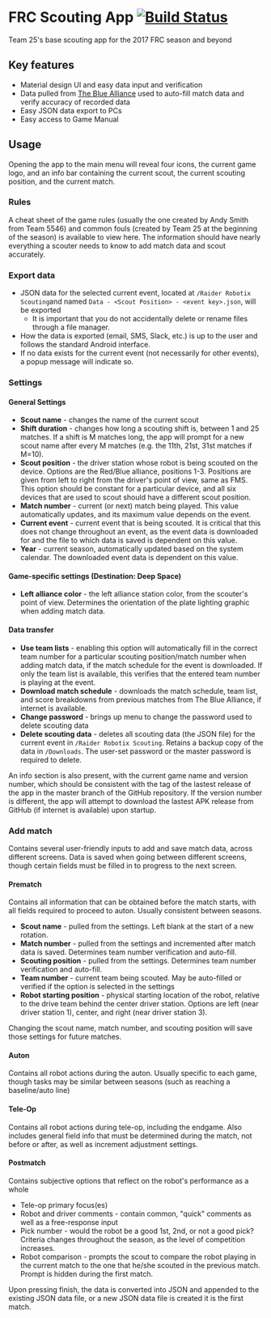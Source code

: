 # FRC Scouting App [![Build Status](https://travis-ci.org/RaiderRobotix/Scouting-App.svg?branch=master)](https://travis-ci.org/RaiderRobotix/Scouting-App)

Team 25's base scouting app for the 2017 FRC season and beyond

## Key features 

* Material design UI and easy data input and verification
* Data pulled from [The Blue Alliance](http://www.thebluealliance.com/) used to auto-fill match data and verify accuracy of recorded data
* Easy JSON data export to PCs
* Easy access to Game Manual

## Usage

Opening the app to the main menu will reveal four icons, the current game logo, and an info bar containing the current scout, the current scouting position, and the current match.

### Rules

A cheat sheet of the game rules (usually the one created by Andy Smith from Team 5546) and common fouls (created by Team 25 at the beginning of the season) is available to view here. The information should have nearly everything a scouter needs to know to add match data and scout accurately.

### Export data

* JSON data for the selected current event, located at `/Raider Robotix Scouting`and named `Data - <Scout Position> - <event key>.json`, will be exported
  * It is important that you do not accidentally delete or rename files through a file manager.
* How the data is exported (email, SMS, Slack, etc.) is up to the user and follows the standard Android interface.
* If no data exists for the current event (not necessarily for other events), a popup message will indicate so.

### Settings

#### General Settings

* **Scout name** - changes the name of the current scout 
* **Shift duration** - changes how long a scouting shift is, between 1 and 25 matches. If a shift is M matches long, the app will prompt for a new scout name after every M matches (e.g. the 11th, 21st, 31st matches if M=10).
* **Scout position** - the driver station whose robot is being scouted on the device. Options are the Red/Blue alliance, positions 1-3. Positions are given from left to right from the driver's point of view, same as FMS. This option should be constant for a particular device, and all six devices that are used to scout should have a different scout position.
* **Match number** - current (or next) match being played. This value automatically updates, and its maximum value depends on the event.
* **Current event** - current event that is being scouted. It is critical that this does not change throughout an event, as the event data is downloaded for and the file to which data is saved is dependent on this value.
* **Year** - current season, automatically updated based on the system calendar. The downloaded event data is dependent on this value.

#### Game-specific settings (Destination: Deep Space)

* **Left alliance color** - the left alliance station color, from the scouter's point of view. Determines the orientation of the plate lighting graphic when adding match data.


#### Data transfer

* **Use team lists** - enabling this option will automatically fill in the correct team number for a particular scouting position/match number when adding match data, if the match schedule for the event is downloaded. If only the team list is available, this verifies that the entered team number is playing at the event.
* **Download match schedule** - downloads the match schedule, team list, and score breakdowns from previous matches from The Blue Alliance, if internet is available.
* **Change password** - brings up menu to change the password used to delete scouting data
* **Delete scouting data** - deletes all scouting data (the JSON file) for the current event in `/Raider Robotix Scouting`. Retains a backup copy of the data in `/Downloads`. The user-set password or the master password is required to delete.

An info section is also present, with the current game name and version number, which should be consistent with the tag of the lastest release of the app in the master branch of the GitHub repository. If the version number is different, the app will attempt to download the lastest APK release from GitHub (if internet is available) upon startup.

### Add match

Contains several user-friendly inputs to add and save match data, across different screens. Data is saved when going between different screens, though certain fields must be filled in to progress to the next screen.

#### Prematch

Contains all information that can be obtained before the match starts, with all fields required to proceed to auton. Usually consistent between seasons.

* **Scout name** - pulled from the settings. Left blank at the start of a new rotation.
* **Match number** - pulled from the settings and incremented after match data is saved. Determines team number verification and auto-fill.
* **Scouting position** - pulled from the settings. Determines team number verification and auto-fill.
* **Team number** - current team being scouted. May be auto-filled or verified if the option is selected in the settings
* **Robot starting position** - physical starting location of the robot, relative to the drive team behind the center driver station. Options are left (near driver station 1), center, and right (near driver station 3).

Changing the scout name, match number, and scouting position will save those settings for future matches.

#### Auton

Contains all robot actions during the auton. Usually specific to each game, though tasks may be similar between seasons (such as reaching a baseline/auto line)


#### Tele-Op

Contains all robot actions during tele-op, including the endgame. Also includes general field info that must be determined during the match, not before or after, as well as increment adjustment settings.



#### Postmatch

Contains subjective options that reflect on the robot's performance as a whole

* Tele-op primary focus(es) 
* Robot and driver comments - contain common, "quick" comments as well as a free-response input
* Pick number - would the robot be a good 1st, 2nd, or not a good pick? Criteria changes throughout the season, as the level of competition increases.
* Robot comparison - prompts the scout to compare the robot playing in the current match to the one that he/she scouted in the previous match. Prompt is hidden during the first match.

Upon pressing finish, the data is converted into JSON and appended to the existing JSON data file, or a new JSON data file is created it is the first match.
